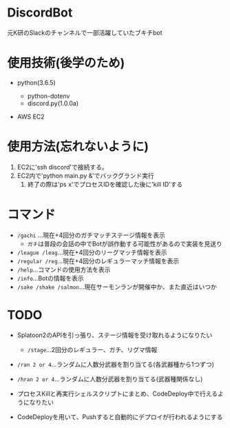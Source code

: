 # DiscordBot
元K研のSlackのチャンネルで一部活躍していたブキチbot


# 使用技術(後学のため)
* python(3.6.5)
    * python-dotenv
    * discord.py(1.0.0a)

* AWS EC2
# 使用方法(忘れないように)
1. EC2に'ssh discord'で接続する。
1. EC2内で'python main.py &'でバックグランド実行  
    1. 終了の際は'ps x'でプロセスIDを確認した後に'kill ID'する
# コマンド
* `/gachi` …現在+4回分のガチマッチステージ情報を表示
    * `ガチ`は普段の会話の中でBotが誤作動する可能性があるので実装を見送り
* `/league /leag`…現在+4回分のリーグマッチ情報を表示
* `/regular /reg`…現在+4回分のレギュラーマッチ情報を表示
* `/help`…コマンドの使用方法を表示
* `/info`…Botの情報を表示
* `/sake /shake /salmon`…現在サーモンランが開催中か、また直近はいつか


# TODO

* Splatoon2のAPIを引っ張り、ステージ情報を受け取れるようになりたい
    * `/stage`…2回分のレギュラー、ガチ、リグマ情報
* `/ran 2 or 4`…ランダムに人数分武器を割り当てる(各武器種から1つずつ)
* `/hran 2 or 4`…ランダムに人数分武器を割り当てる(武器種関係なし)


* プロセスKillと再実行シェルスクリプトにまとめ、CodeDeploy中で行えるようになりたい
* CodeDeployを用いて、Pushすると自動的にデプロイが行われるようにする